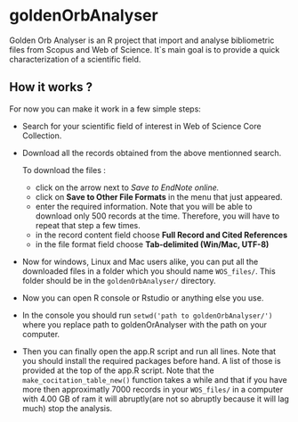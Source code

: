 # goldenOrbAnalyser
Golden Orb Analyser is an R project that import and analyse bibliometric files from Scopus and Web of Science. It`s main goal is to provide a quick characterization of a scientific field.
## How it works ?

For now you can make it work in a few simple steps:
* Search for your scientific field of interest in Web of Science Core Collection.
* Download all the records obtained from the above mentionned search.

  To download the files :
  * click on the arrow next to **Save to EndNote online*.*
  * click on **Save to Other File Formats** in the menu that just appeared.
  * enter the required information. Note that you will be able to download only 500 records at the time. Therefore, you will have to repeat that step a few times.
  * in the record content field choose **Full Record and Cited References**
  * in the file format field choose **Tab-delimited (Win/Mac, UTF-8)**
  
* Now for windows, Linux and Mac users alike, you can put all the downloaded files in a folder which you should name `WOS_files/`. This folder should be in the `goldenOrbAnalyser/` directory.
* Now you can open R console or Rstudio or anything else you use.
* In the console you should run `setwd('path to goldenOrbAnalyser/')` where you replace path to goldenOrAnalyser with the path on your computer.
* Then you can finally open the app.R script and run all lines. Note that you should install the required packages before hand. A list of those is provided at the top of the app.R script. Note that the `make_cocitation_table_new()` function takes a while and that if you have more then approximatly 7000 records in your `WOS_files/` in a computer with 4.00 GB of ram it will abruptly(are not so abruptly because it will lag much) stop the analysis.
